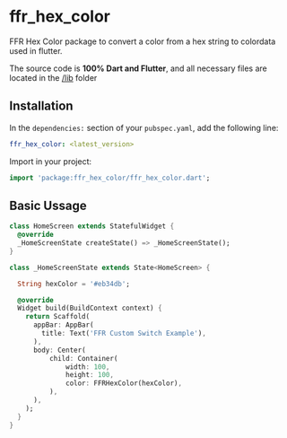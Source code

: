 # ffr_hex_color

FFR Hex Color package to convert a color from a hex string to colordata used in flutter.

The source code is **100% Dart and Flutter**, and all necessary files are located in the [/lib](https://github.com/ffr-devteam/ffr_hex_color/tree/main/lib) folder

## Installation

In the `dependencies:` section of your `pubspec.yaml`, add the following line:

```yaml
ffr_hex_color: <latest_version>
```

Import in your project:
```dart
import 'package:ffr_hex_color/ffr_hex_color.dart';
```

## Basic Ussage

```dart
class HomeScreen extends StatefulWidget {
  @override
  _HomeScreenState createState() => _HomeScreenState();
}

class _HomeScreenState extends State<HomeScreen> {

  String hexColor = '#eb34db';

  @override
  Widget build(BuildContext context) {
    return Scaffold(
      appBar: AppBar(
        title: Text('FFR Custom Switch Example'),
      ),
      body: Center(
          child: Container(
              width: 100,
              height: 100,
              color: FFRHexColor(hexColor),
          ),
      ),
    );
  }
}
```
